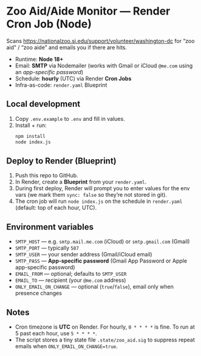 # Zoo Aid/Aide Monitor — Render Cron Job (Node)

Scans https://nationalzoo.si.edu/support/volunteer/washington-dc for “zoo aid” / “zoo aide” and emails you if there are hits.

- Runtime: **Node 18+**
- Email: **SMTP** via Nodemailer (works with Gmail or iCloud `@me.com` using an *app-specific password*)
- Schedule: **hourly** (UTC) via Render **Cron Jobs**
- Infra-as-code: `render.yaml` Blueprint

## Local development
1. Copy `.env.example` to `.env` and fill in values.
2. Install + run:
   ```bash
   npm install
   node index.js
   ```

## Deploy to Render (Blueprint)
1. Push this repo to GitHub.
2. In Render, create a **Blueprint** from your `render.yaml`.
3. During first deploy, Render will prompt you to enter values for the env vars (we mark them `sync: false` so they’re not stored in git).
4. The cron job will run `node index.js` on the schedule in `render.yaml` (default: top of each hour, UTC).

## Environment variables
- `SMTP_HOST` — e.g. `smtp.mail.me.com` (iCloud) or `smtp.gmail.com` (Gmail)
- `SMTP_PORT` — typically `587`
- `SMTP_USER` — your sender address (Gmail/iCloud email)
- `SMTP_PASS` — **App-specific password** (Gmail App Password or Apple app-specific password)
- `EMAIL_FROM` — optional; defaults to `SMTP_USER`
- `EMAIL_TO` — recipient (your `@me.com` address)
- `ONLY_EMAIL_ON_CHANGE` — optional (`true`/`false`), email only when presence changes

## Notes
- Cron timezone is **UTC** on Render. For hourly, `0 * * * *` is fine. To run at 5 past each hour, use `5 * * * *`.
- The script stores a tiny state file `.state/zoo_aid.sig` to suppress repeat emails when `ONLY_EMAIL_ON_CHANGE=true`.
